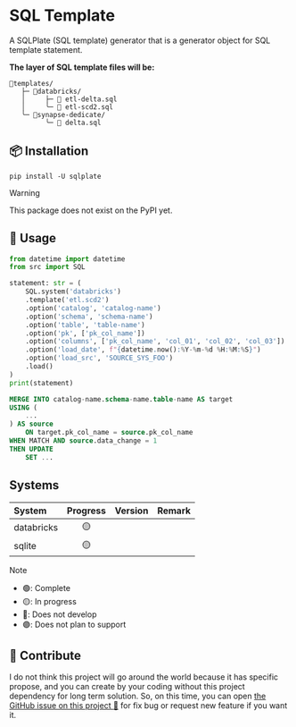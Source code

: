 # SQL Template

A SQLPlate (SQL template) generator that is a generator object for SQL template
statement.

**The layer of SQL template files will be:**

```text
📂templates/
   ├─ 📂databricks/
   │     ├─ 📜 etl-delta.sql
   │     ╰─ 📜 etl-scd2.sql
   ╰─ 📂synapse-dedicate/
         ╰─ 📜 delta.sql
```

## :package: Installation

```shell
pip install -U sqlplate
```

> [!WARNING]
> This package does not exist on the PyPI yet.

## :fork_and_knife: Usage

```python
from datetime import datetime
from src import SQL

statement: str = (
    SQL.system('databricks')
    .template('etl.scd2')
    .option('catalog', 'catalog-name')
    .option('schema', 'schema-name')
    .option('table', 'table-name')
    .option('pk', ['pk_col_name'])
    .option('columns', ['pk_col_name', 'col_01', 'col_02', 'col_03'])
    .option('load_date', f"{datetime.now():%Y-%m-%d %H:%M:%S}")
    .option('load_src', 'SOURCE_SYS_FOO')
    .load()
)
print(statement)
```

```sql
MERGE INTO catalog-name.schema-name.table-name AS target
USING (
    ...
) AS source
    ON target.pk_col_name = source.pk_col_name
WHEN MATCH AND source.data_change = 1
THEN UPDATE
    SET ...
```

## Systems

| System     |    Progress     | Version  | Remark  |
|:-----------|:---------------:|:--------:|---------|
| databricks | :yellow_circle: |          |         |
| sqlite     | :yellow_circle: |          |         |

> [!NOTE]
> - :green_circle:: Complete
> - :yellow_circle:: In progress
> - :red_circle:: Does not develop
> - :purple_circle:: Does not plan to support

## :speech_balloon: Contribute

I do not think this project will go around the world because it has specific propose,
and you can create by your coding without this project dependency for long term
solution. So, on this time, you can open [the GitHub issue on this project :raised_hands:](https://github.com/korawica/sqlplate/issues)
for fix bug or request new feature if you want it.

